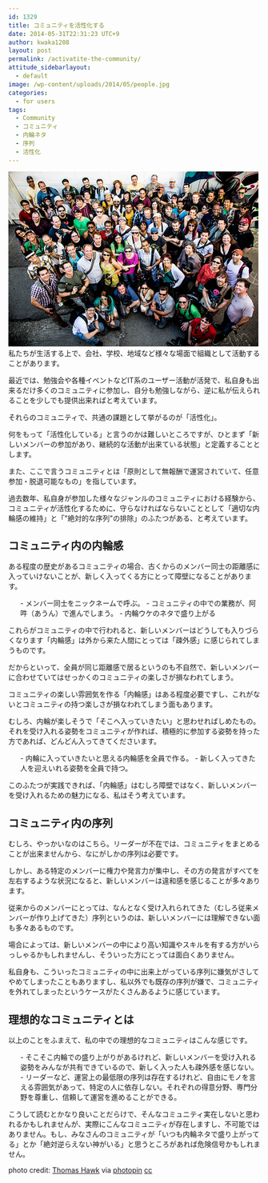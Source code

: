 ```yaml
---
id: 1329
title: コミュニティを活性化する
date: 2014-05-31T22:31:23 UTC+9
author: kwaka1208
layout: post
permalink: /activatite-the-community/
attitude_sidebarlayout:
  - default
image: /wp-content/uploads/2014/05/people.jpg
categories:
  - for users
tags:
  - Community
  - コミュニティ
  - 内輪ネタ
  - 序列
  - 活性化
---
```

![People](/assets/images/2014/05/people.jpg)
私たちが生活する上で、会社、学校、地域など様々な場面で組織として活動することがあります。

最近では、勉強会や各種イベントなどIT系のユーザー活動が活発で、私自身も出来るだけ多くのコミュニティに参加し、自分も勉強しながら、逆に私が伝えられることを少しでも提供出来ればと考えています。

それらのコミュニティで、共通の課題として挙がるのが「活性化」。

何をもって「活性化している」と言うのかは難しいところですが、ひとまず「新しいメンバーの参加があり、継続的な活動が出来ている状態」と定義することとします。

また、ここで言うコミュニティとは「原則として無報酬で運営されていて、任意参加・脱退可能なもの」を指しています。

過去数年、私自身が参加した様々なジャンルのコミュニティにおける経験から、コミュニティが活性化するために、守らなければならないこととして「適切な内輪感の維持」と「"絶対的な序列"の排除」のふたつがある、と考えています。

## コミュニティ内の内輪感
ある程度の歴史があるコミュニティの場合、古くからのメンバー同士の距離感に入っていけないことが、新しく入ってくる方にとって障壁になることがあります。

<ol>
- メンバー同士をニックネームで呼ぶ。
- コミュニティの中での業務が、阿吽（あうん）で進んでしまう。
- 内輪ウケのネタで盛り上がる
</ol>
これらがコミュニティの中で行われると、新しいメンバーはどうしても入りづらくなります「内輪感」は外から来た人間にとっては「疎外感」に感じられてしまうものです。

だからといって、全員が同じ距離感で居るというのも不自然で、新しいメンバーに合わせていてはせっかくのコミュニティの楽しさが損なわれてしまう。

コミュニティの楽しい雰囲気を作る「内輪感」はある程度必要ですし、これがないとコミュニティの持つ楽しさが損なわれてしまう面もあります。

むしろ、内輪が楽しそうで「そこへ入っていきたい」と思わせればしめたもの。それを受け入れる姿勢をコミュニティが作れば、積極的に参加する姿勢を持った方であれば、どんどん入ってきてくださいます。

<ol>
- 内輪に入っていきたいと思える内輪感を全員で作る。
- 新しく入ってきた人を迎えいれる姿勢を全員で持つ。
</ol>
このふたつが実践できれば、「内輪感」はむしろ障壁ではなく、新しいメンバーを受け入れるための魅力になる、私はそう考えています。

## コミュニティ内の序列
むしろ、やっかいなのはこちら。リーダーが不在では、コミュニティをまとめることが出来ませんから、なにがしかの序列は必要です。

しかし、ある特定のメンバーに権力や発言力が集中し、その方の発言がすべてを左右するような状況になると、新しいメンバーは違和感を感じることが多々あります。

従来からのメンバーにとっては、なんとなく受け入れられてきた（むしろ従来メンバーが作り上げてきた）序列というのは、新しいメンバーには理解できない面も多々あるものです。

場合によっては、新しいメンバーの中により高い知識やスキルを有する方がいらっしゃるかもしれませんし、そういった方にとっては面白くありません。

私自身も、こういったコミュニティの中に出来上がっている序列に嫌気がさしてやめてしまったこともありますし、私以外でも既存の序列が嫌で、コミュニティを外れてしまったというケースがたくさんあるように感じています。

## 理想的なコミュニティとは
<p>以上のことをふまえて、私の中での理想的なコミュニティはこんな感じです。
<ol>
- そこそこ内輪での盛り上がりがあるけれど、新しいメンバーを受け入れる姿勢をみんなが共有できているので、新しく入った人も疎外感を感じない。
- リーダーなど、運営上の最低限の序列は存在するけれど、自由にモノを言える雰囲気があって、特定の人に依存しない。それぞれの得意分野、専門分野を尊重し、信頼して運営を進めることができる。
</ol>
こうして読むとかなり良いことだらけで、そんなコミュニティ実在しないと思われるかもしれませんが、実際にこんなコミュニティが存在しますし、不可能ではありません。もし、みなさんのコミュニティが「いつも内輪ネタで盛り上がってる」とか「絶対逆らえない神がいる」と思うところがあれば危険信号かもしれません。</p>

photo credit: [Thomas Hawk](http://www.flickr.com/photos/thomashawk/6954844640/) via [photopin](http://photopin.com) [cc](http://creativecommons.org/licenses/by-nc/2.0/)
